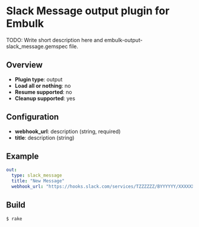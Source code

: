# Slack Message output plugin for Embulk

TODO: Write short description here and embulk-output-slack_message.gemspec file.

## Overview

* **Plugin type**: output
* **Load all or nothing**: no
* **Resume supported**: no
* **Cleanup supported**: yes

## Configuration

- **webhook_url**: description (string, required)
- **title**: description (string)

## Example

```yaml
out:
  type: slack_message
  title: "New Message"
  webhook_url: "https://hooks.slack.com/services/TZZZZZZ/BYYYYYY/XXXXXXXXXXXXXXXXX"
```


## Build

```
$ rake
```
